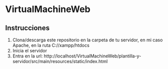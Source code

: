 # VirtualMachineWeb

## Instrucciones

1. Clona/descarga este repositorio en la carpeta de tu servidor, en mi caso Apache, en la ruta C://xampp/htdocs
2. Inicia el servidor
3. Entra en la url: http://localhost/VirtualMachineWeb/plantilla-y-servidor/src/main/resources/static/index.html